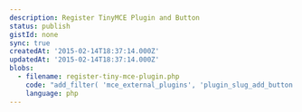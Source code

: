 ```yaml
---
description: Register TinyMCE Plugin and Button
status: publish
gistId: none
sync: true
createdAt: '2015-02-14T18:37:14.000Z'
updatedAt: '2015-02-14T18:37:14.000Z'
blobs:
  - filename: register-tiny-mce-plugin.php
    code: "add_filter( 'mce_external_plugins', 'plugin_slug_add_button' );\nfunction plugin_slug_add_button( $plugins ) {\n\t$plugins['plugin_slug'] = 'path/to/editor/plugin.js';\n\treturn $plugins;\n}\n\nadd_filter( 'mce_buttons', 'plugin_slug_register_button' );\nfunction plugin_slug_register_button( $buttons ) {\n\tarray_push( $buttons, 'plugin_slug' );\n\treturn $buttons;\n}"
    language: php
---
```


